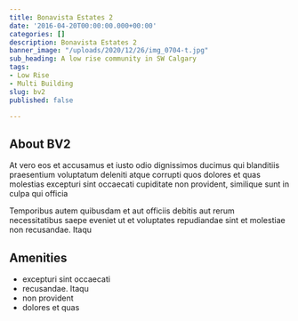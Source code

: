```yaml
---
title: Bonavista Estates 2
date: '2016-04-20T00:00:00.000+00:00'
categories: []
description: Bonavista Estates 2
banner_image: "/uploads/2020/12/26/img_0704-t.jpg"
sub_heading: A low rise community in SW Calgary
tags:
- Low Rise
- Multi Building
slug: bv2
published: false

---
```

## About BV2

At vero eos et accusamus et iusto odio dignissimos ducimus qui blanditiis praesentium voluptatum deleniti atque corrupti quos dolores et quas molestias excepturi sint occaecati cupiditate non provident, similique sunt in culpa qui officia 

Temporibus autem quibusdam et aut officiis debitis aut rerum necessitatibus saepe eveniet ut et voluptates repudiandae sint et molestiae non recusandae. Itaqu

## Amenities

* excepturi sint occaecati
* recusandae. Itaqu
* non provident
* dolores et quas